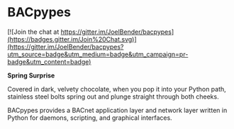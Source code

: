 # BACpypes

[![Join the chat at https://gitter.im/JoelBender/bacpypes](https://badges.gitter.im/Join%20Chat.svg)](https://gitter.im/JoelBender/bacpypes?utm_source=badge&utm_medium=badge&utm_campaign=pr-badge&utm_content=badge)

**Spring Surprise**

Covered in dark, velvety chocolate, when you pop it into your Python path, stainless steel bolts spring out and plunge straight through both cheeks.

BACpypes provides a BACnet application layer and network layer written in Python for daemons, scripting, and graphical interfaces.
